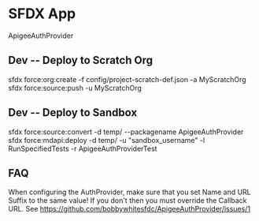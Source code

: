 # SFDX  App<br/>
ApigeeAuthProvider<br/>

## Dev -- Deploy to Scratch Org<br/> 

sfdx force:org:create -f config/project-scratch-def.json -a MyScratchOrg<br/>
sfdx force:source:push -u MyScratchOrg<br/>

## Dev -- Deploy to Sandbox<br/> 
sfdx force:source:convert -d temp/ --packagename ApigeeAuthProvider<br/>
sfdx force:mdapi:deploy -d temp/ -u "sandbox_username" -l RunSpecifiedTests -r ApigeeAuthProviderTest<br/>


## FAQ
When configuring the AuthProvider, make sure that you set Name and URL Suffix to the same value!  If you don't then you must override the Callback URL.  See https://github.com/bobbywhitesfdc/ApigeeAuthProvider/issues/1



